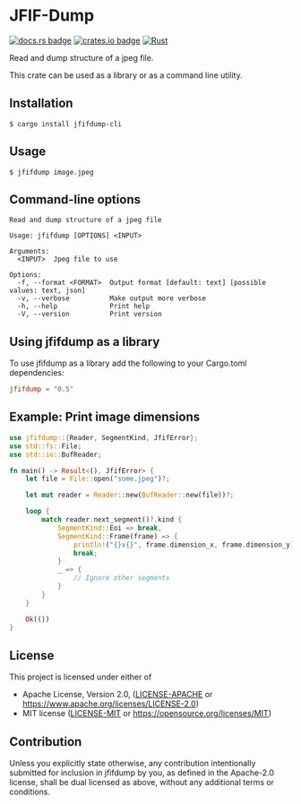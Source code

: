 # JFIF-Dump

[![docs.rs badge](https://docs.rs/jfifdump/badge.svg)](https://docs.rs/jfifdump/latest/jfifdump/)
[![crates.io badge](https://img.shields.io/crates/v/jfifdump.svg)](https://crates.io/crates/jfifdump/)
[![Rust](https://github.com/vstroebel/jfifdump/actions/workflows/rust.yml/badge.svg)](https://github.com/vstroebel/jfifdump/actions/workflows/rust.yml)

Read and dump structure of a jpeg file.

This crate can be used as a library or as a command line utility.

## Installation

```
$ cargo install jfifdump-cli
```

## Usage

```
$ jfifdump image.jpeg
```

## Command-line options

```
Read and dump structure of a jpeg file

Usage: jfifdump [OPTIONS] <INPUT>

Arguments:
  <INPUT>  Jpeg file to use

Options:
  -f, --format <FORMAT>  Output format [default: text] [possible values: text, json]
  -v, --verbose          Make output more verbose
  -h, --help             Print help
  -V, --version          Print version
```

## Using jfifdump as a library

To use jfifdump as a library add the following to your Cargo.toml dependencies:

```toml
jfifdump = "0.5"
```

## Example: Print image dimensions

```rust
use jfifdump::{Reader, SegmentKind, JfifError};
use std::fs::File;
use std::io::BufReader;

fn main() -> Result<(), JfifError> {
    let file = File::open("some.jpeg")?;

    let mut reader = Reader::new(BufReader::new(file))?;

    loop {
        match reader.next_segment()?.kind {
            SegmentKind::Eoi => break,
            SegmentKind::Frame(frame) => {
                println!("{}x{}", frame.dimension_x, frame.dimension_y);
                break;
            }
            _ => {
                // Ignore other segments
            }
        }
    }

    Ok(())
}
```

## License

This project is licensed under either of

* Apache License, Version 2.0, ([LICENSE-APACHE](LICENSE-APACHE) or https://www.apache.org/licenses/LICENSE-2.0)
* MIT license ([LICENSE-MIT](LICENSE-MIT) or https://opensource.org/licenses/MIT)

## Contribution

Unless you explicitly state otherwise, any contribution intentionally submitted for inclusion in jfifdump by you, as
defined in the Apache-2.0 license, shall be dual licensed as above, without any additional terms or conditions.
